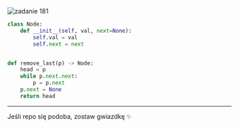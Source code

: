 <picture>
  <source srcset="../../srt/zbior_zadan/181.png" media="(prefers-color-scheme: light)">
  <source srcset="../../srt/zbior_zadan/black_181.png" media="(prefers-color-scheme: dark)">
  <img src="../../srt/zbior_zadan/black_181.png" alt="zadanie 181">
</picture>

```python
class Node:
    def __init__(self, val, next=None):
        self.val = val
        self.next = next


def remove_last(p) -> Node:
    head = p
    while p.next.next:
        p = p.next
    p.next = None
    return head
```

---
Jeśli repo się podoba, zostaw gwiazdkę ✨
